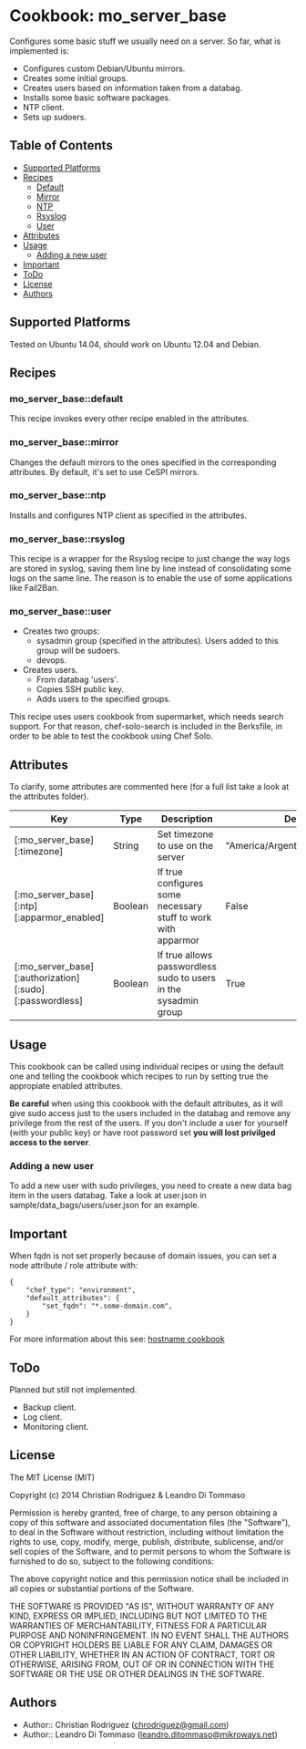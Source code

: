 # Cookbook: mo_server_base

Configures some basic stuff we usually need on a server. So far, what is implemented is:

* Configures custom Debian/Ubuntu mirrors.
* Creates some initial groups.
* Creates users based on information taken from a databag.
* Installs some basic software packages.
* NTP client.
* Sets up sudoers.

## Table of Contents

* [Supported Platforms](#supported-platforms)
* [Recipes](#recipes)
  * [Default](#mo_server_base::default)
  * [Mirror](#mo_server_base::mirror)
  * [NTP](#mo_server_base::ntp)
  * [Rsyslog](#mo_server_base::rsyslog)
  * [User](#mo_server_base::user)
* [Attributes](#attributes)
* [Usage](#usage)
  * [Adding a new user](#adding-a-new-user)
* [Important](#important)
* [ToDo](#todo)
* [License](#license)
* [Authors](#authors)

## Supported Platforms

Tested on Ubuntu 14.04, should work on Ubuntu 12.04 and Debian.

## Recipes

### mo_server_base::default

This recipe invokes every other recipe enabled in the attributes.

### mo_server_base::mirror

Changes the default mirrors to the ones specified in the corresponding attributes. By default, it's set to use CeSPI mirrors.

### mo_server_base::ntp

Installs and configures NTP client as specified in the attributes.

### mo_server_base::rsyslog

This recipe is a wrapper for the Rsyslog recipe to just change the way logs are stored in syslog, saving them line by line instead of consolidating some logs on the same line. The reason is to enable the use of some applications like Fail2Ban.

### mo_server_base::user

* Creates two groups:
  * sysadmin group (specified in the attributes). Users added to this group will be sudoers.
  * devops.
* Creates users.
  * From databag 'users'.
  * Copies SSH public key.
  * Adds users to the specified groups.

This recipe uses users cookbook from supermarket, which needs search support. For that reason,
chef-solo-search is included in the Berksfile, in order to be able to test the cookbook using Chef Solo.

## Attributes

To clarify, some attributes are commented here (for a full list take a look at the attributes folder).

Key | Type | Description | Default
----|------|-------------|---------
[:mo_server_base][:timezone] | String | Set timezone to use on the server | "America/Argentina/Buenos_Aires"
[:mo_server_base][:ntp][:apparmor_enabled] | Boolean | If true configures some necessary stuff to work with apparmor | False
[:mo_server_base][:authorization][:sudo][:passwordless] | Boolean | If true allows passwordless sudo to users in the sysadmin group | True

## Usage

This cookbook can be called using individual recipes or using the default one and telling the cookbook which recipes to run by setting true the appropiate enabled attributes.

**Be careful** when using this cookbook with the default attributes, as it will give sudo
access just to the users included in the databag and remove any privilege from the rest of the users.
If you don't include a user for yourself (with your public key) or have root password set **you will lost
privilged access to the server**.

### Adding a new user

To add a new user with sudo privileges, you need to create a new data bag item in the users databag. Take a look at user.json in
sample/data_bags/users/user.json for an example.

## Important

When fqdn is not set properly because of domain issues, you can set a node attribute / role attribute with:

```
{
    "chef_type": "environment",
    "default_attributes": {
        "set_fqdn": "*.some-domain.com",
    }
}
```

For more information about this see: [hostname cookbook](https://supermarket.getchef.com/cookbooks/hostname)

## ToDo

Planned but still not implemented.

* Backup client.
* Log client.
* Monitoring client.

## License

The MIT License (MIT)

Copyright (c) 2014 Christian Rodriguez & Leandro Di Tommaso

Permission is hereby granted, free of charge, to any person obtaining a copy
of this software and associated documentation files (the "Software"), to deal
in the Software without restriction, including without limitation the rights
to use, copy, modify, merge, publish, distribute, sublicense, and/or sell
copies of the Software, and to permit persons to whom the Software is
furnished to do so, subject to the following conditions:

The above copyright notice and this permission notice shall be included in
all copies or substantial portions of the Software.

THE SOFTWARE IS PROVIDED "AS IS", WITHOUT WARRANTY OF ANY KIND, EXPRESS OR
IMPLIED, INCLUDING BUT NOT LIMITED TO THE WARRANTIES OF MERCHANTABILITY,
FITNESS FOR A PARTICULAR PURPOSE AND NONINFRINGEMENT. IN NO EVENT SHALL THE
AUTHORS OR COPYRIGHT HOLDERS BE LIABLE FOR ANY CLAIM, DAMAGES OR OTHER
LIABILITY, WHETHER IN AN ACTION OF CONTRACT, TORT OR OTHERWISE, ARISING FROM,
OUT OF OR IN CONNECTION WITH THE SOFTWARE OR THE USE OR OTHER DEALINGS IN
THE SOFTWARE.

## Authors

* Author:: Christian Rodriguez (<chrodriguez@gmail.com>)
* Author:: Leandro Di Tommaso (<leandro.ditommaso@mikroways.net>)

